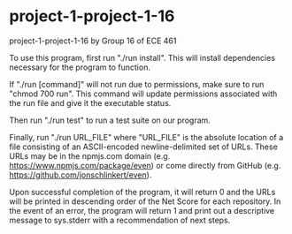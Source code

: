 # project-1-project-1-16
project-1-project-1-16 by Group 16 of ECE 461

To use this program, first run "./run install". This will install dependencies necessary for the program to function.

If "./run [command]" will not run due to permissions, make sure to run "chmod 700 run". This command will update permissions associated with the run file and give it the executable status.

Then run "./run test" to run a test suite on our program.

Finally, run "./run URL_FILE" where "URL_FILE" is the absolute location of a file consisting of an ASCII-encoded newline-delimited set of URLs. These URLs may be in the npmjs.com domain 
(e.g. https://www.npmjs.com/package/even) or come directly from GitHub (e.g. https://github.com/jonschlinkert/even).

Upon successful completion of the program, it will return 0 and the URLs will be printed in descending order of the Net Score for each repository. In the event of an error, the program will return 1 and print out a descriptive message to sys.stderr with a recommendation of next steps.
